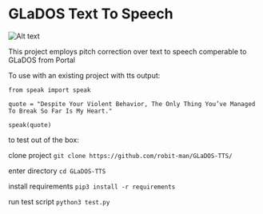 # GLaDOS Text To Speech
![Alt text](https://upload.wikimedia.org/wikipedia/en/b/bf/Glados.png "GLaDOS")

This project employs pitch correction over text to speech comperable to GLaDOS from Portal

To use with an existing project with tts output:

`from speak import speak`

`quote = "Despite Your Violent Behavior, The Only Thing You’ve Managed To Break So Far Is My Heart."`

`speak(quote)`


to test out of the box:

clone project
`git clone https://github.com/robit-man/GLaDOS-TTS/`

enter directory
`cd GLaDOS-TTS`

install requirements
`pip3 install -r requirements`

run test script
`python3 test.py`

